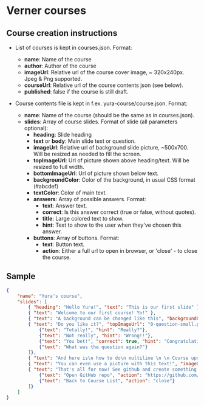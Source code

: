 # Verner courses

## Course creation instructions

 * List of courses is kept in courses.json. Format:
   * **name**: Name of the course
   * **author**: Author of the course
   * **imageUrl**: Relative url of the course cover image, ~ 320x240px. Jpeg & Png supported.
   * **courseUrl**: Relative url of the course contents json (see below).
   * **published**: false if the course is still draft.

 * Course contents file is kept in f.ex. yura-course/course.json. Format:
   * **name**: Name of the course (should be the same as in courses.json).
   * **slides**: Array of course slides. Format of slide (all parameters optional):
     * **heading**: Slide heading
     * **text** or **body**: Main slide text or question.
     * **imageUrl**: Relative url of background slide picture, ~500x700. Will be resized as needed to fill the screen.
     * **topImageUrl**: Url of picture shown above heading/text. Will be resized to full width.
     * **bottomImageUrl**: Url of picture shown below text.
     * **backgroundColor**: Color of the background, in usual CSS format (#abcdef)
     * **textColor**: Color of main text.
     * **answers**: Array of possible answers. Format:
       * **text**: Answer text.
       * **correct**: Is this answer correct (true or false, without quotes).
       * **title**: Large colored text to show.
       * **hint**: Text to show to the user when they've chosen this answer.
     * **buttons**: Array of buttons. Format:
       * **text**: Button text.
       * **action**: Either a full url to open in browser, or 'close' - to close the course.


## Sample 

```json
{
    "name": "Yura's course",
    "slides": [
        { "heading": "Hello Yura!", "text": "This is our first slide" },
        { "text": "Welcome to our first course! Yo!" },
        { "text": "A background can be changed like this", "backgroundColor": "#3e313c", "textColor": "#ffffff" },
        { "text": "Do you like it?", "topImageUrl": "0-question-small.png", "answers": [
            {"text": "Totally!", "hint": "Really?"}, 
            {"text": "Not really", "hint": "Wrong!!"}, 
            {"text": "You bet!", "correct": true, "hint": "Congratulations!"},
            {"text": "What was the question again?"}
        ]},
        { "text": "And here is\n how to do\n multiline \n \n Course update test" },
        { "text": "You can even use a picture with this text!", "imageUrl": "imagesample.jpg", "textColor": "#ffffff" },
        { "text": "That's all for now! See github and create something awesome!", "buttons": [
            {"text": "Open GitHub repo", "action": "https://github.com/ashtuchkin/maester-courses"},
            {"text": "Back to Course List", "action": "close"}
        ]}
    ]
}
```





